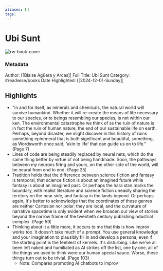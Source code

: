 ```yaml
---
aliases: []
tags:
---
```

# Ubi Sunt

![rw-book-cover](https://books.google.com/books/content?id=mxa6zgEACAAJ&printsec=frontcover&img=1&zoom=5&source=public)
### Metadata
Author: [[Blaise Agüera y Arcas]]
Full Title: Ubi Sunt
Category: #readwise/books
Date Highlighted: [[2024-12-01-Sunday]]

## Highlights
- "In and for itself, as minerals and chemicals, the natural world will survive humankind. Whether it will re-create the means of life necessary to our species, or to beings resembling our species, is not within our ken. The environmental catastrophe we think of as the ruin of nature is in fact the ruin of human nature, the end of our sustainable life on earth. Perhaps, beyond disaster, we might discover in this history of ruins something ephemeral that is both significant and beautiful, something, as Wordsworth once said, 'akin to life' that can guide us on to life." (Page 7)
- Lines of code are being steadily replaced by neural nets, which do the same thing better by virtue of not being handmade. Soon, the pathways between my neurons firing and yours, on the other side of the world, will be neural from end to end. (Page 25)
- Tradition holds that the difference between science fiction and fantasy is temporal; that science fiction is about an imagined future while fantasy is about an imagined past. Or perhaps the hara stan marks the boundary, with realist literature and science fiction uneasily sharing the territory on the near side, and fantasy in the lands beyond.
  Or perhaps again, it's better to acknowledge that the coordinates of these genres are neither Cartesian nor polar; they are local, and the curvature of narrative spacetime is only evident when we broaden our view of stories beyond the narrow frame of the twentieth century publishingindustrial complex. (Page 59)
- Thinking about it a little more, it occurs to me that this is how improv works too. It doesn't take much of a prompt. You use general knowledge and your imagination to plausibly fill in and develop a persona, even if the starting point is the feeblest of kernels.
  It's disturbing. Like we've all been left naked and humiliated as AI strikes off the list, one by one, all of the things we used to think were our human special sauce.
  Worse, these things turn out to be trivial. (Page 103)
    - Note: Compares promoting AI chatbots to improv
